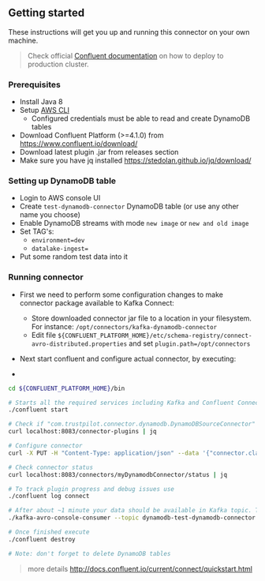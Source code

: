 ## Getting started

These instructions will get you up and running this connector on your own machine. 
> Check official [Confluent documentation](https://docs.confluent.io/current/connect/userguide.html#installing-plugins) on how to deploy to production cluster.

### Prerequisites

* Install Java 8
* Setup [AWS CLI](https://docs.aws.amazon.com/cli/latest/userguide/cli-chap-configure.html)
  * Configured credentials must be able to read and create DynamoDB tables 
* Download Confluent Platform (>=4.1.0) from https://www.confluent.io/download/
* Download latest plugin .jar from releases section
* Make sure you have jq installed https://stedolan.github.io/jq/download/
  
### Setting up DynamoDB table

* Login to AWS console UI
* Create `test-dynamodb-connector` DynamoDB table (or use any other name you choose)
* Enable DynamoDB streams with mode `new image` or `new and old image`
* Set TAG's:
  * `environment=dev`
  * `datalake-ingest=`
* Put some random test data into it

### Running connector

* First we need to perform some configuration changes to make connector package available to Kafka Connect:

  * Store downloaded connector jar file to a location in your filesystem. For instance: `/opt/connectors/kafka-dynamodb-connector`
  * Edit file `${CONFLUENT_PLATFORM_HOME}/etc/schema-registry/connect-avro-distributed.properties` and set `plugin.path=/opt/connectors`

* Next start confluent and configure actual connector, by executing: 
* 
```bash
cd ${CONFLUENT_PLATFORM_HOME}/bin

# Starts all the required services including Kafka and Confluent Connect
./confluent start

# Check if "com.trustpilot.connector.dynamodb.DynamoDBSourceConnector" has been loaded
curl localhost:8083/connector-plugins | jq

# Configure connector
curl -X PUT -H "Content-Type: application/json" --data '{"connector.class":"DynamoDBSourceConnector","tasks.max":"100","name":"myDynamodbConnector"}' localhost:8083/connectors/myDynamodbConnector/config

# Check connector status
curl localhost:8083/connectors/myDynamodbConnector/status | jq

# To track plugin progress and debug issues use
./confluent log connect

# After about ~1 minute your data should be available in Kafka topic. Test it out with:
./kafka-avro-console-consumer --topic dynamodb-test-dynamodb-connector --bootstrap-server localhost:9092  --from-beginning  

# Once finished execute 
./confluent destroy

# Note: don't forget to delete DynamoDB tables
```

> more details http://docs.confluent.io/current/connect/quickstart.html